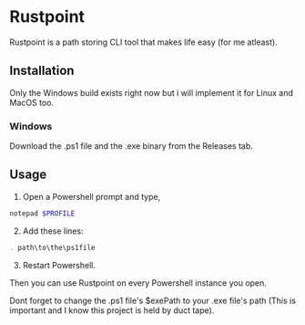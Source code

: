 # Rustpoint

Rustpoint is a path storing CLI tool that makes life easy (for me atleast).

## Installation

Only the Windows build exists right now but i will implement it for Linux and MacOS too.

### Windows

Download the .ps1 file and the .exe binary from the Releases tab.

## Usage

1. Open a Powershell prompt and type,

```powershell
notepad $PROFILE
```

2. Add these lines:

```powershell
. path\to\the\ps1file
```

3. Restart Powershell.

Then you can use Rustpoint on every Powershell instance you open.

Dont forget to change the .ps1 file's $exePath to your .exe file's path (This is important and I know this project is held by duct tape).
